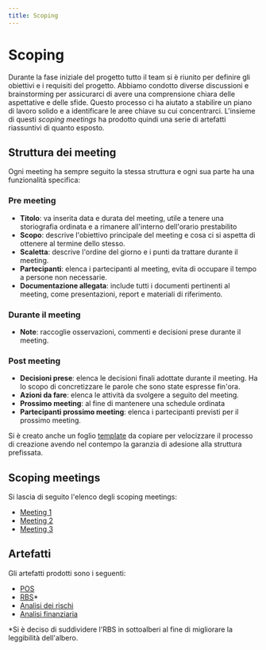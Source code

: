 ```yaml
---
title: Scoping
---
```


# Scoping

Durante la fase iniziale del progetto tutto il team si è riunito per definire gli obiettivi e i requisiti del progetto. Abbiamo condotto diverse discussioni e brainstorming per assicurarci di avere una comprensione chiara delle aspettative e delle sfide. Questo processo ci ha aiutato a stabilire un piano di lavoro solido e a identificare le aree chiave su cui concentrarci. L'insieme di questi *scoping meetings* ha prodotto quindi una serie di artefatti riassuntivi di quanto esposto.

## Struttura dei meeting

Ogni meeting ha sempre seguito la stessa struttura e ogni sua parte ha una funzionalità specifica:

### Pre meeting

- **Titolo**: va inserita data e durata del meeting, utile a tenere una storiografia ordinata e a rimanere all'interno dell'orario prestabilito
- **Scopo**: descrive l'obiettivo principale del meeting e cosa ci si aspetta di ottenere al termine dello stesso.
- **Scaletta**: descrive l'ordine del giorno e i punti da trattare durante il meeting.
- **Partecipanti**: elenca i partecipanti al meeting, evita di occupare il tempo a persone non necessarie.
- **Documentazione allegata**: include tutti i documenti pertinenti al meeting, come presentazioni, report e materiali di riferimento.

### Durante il meeting

- **Note**: raccoglie osservazioni, commenti e decisioni prese durante il meeting.

### Post meeting

- **Decisioni prese**: elenca le decisioni finali adottate durante il meeting. Ha lo scopo di concretizzare le parole che sono state espresse fin'ora.
- **Azioni da fare**: elenca le attività da svolgere a seguito del meeting.
- **Prossimo meeting**: al fine di mantenere una schedule ordinata
- **Partecipanti prossimo meeting**: elenca i partecipanti previsti per il prossimo meeting.

Si è creato anche un foglio [template](./Allegati/4%20-%20Meeting%20template.md) da copiare per velocizzare il processo di creazione avendo nel contempo la garanzia di adesione alla struttura prefissata.

## Scoping meetings

Si lascia di seguito l'elenco degli scoping meetings:

- [Meeting 1](./Allegati/Meetings/Meeting%201%20-%2026-06-25.md)
- [Meeting 2](./Allegati/Meetings/Meeting%202%20-%2027-06-25.md)
- [Meeting 3](./Allegati/Meetings/Meeting%203%20-%2003-07-25.md)

## Artefatti

Gli artefatti prodotti sono i seguenti:

- [POS](./Allegati/1%20-%20POS.md)
- [RBS](./Allegati/RBSs/1%20-%20Main.md)\*
- [Analisi dei rischi](./Allegati/2%20-%20Analisi%20dei%20rischi.md)
- [Analisi finanziaria](./Allegati/3%20-%20Analisi%20Finanziaria.md)

\*Si è deciso di suddividere l'RBS in sottoalberi al fine di migliorare la leggibilità dell'albero.